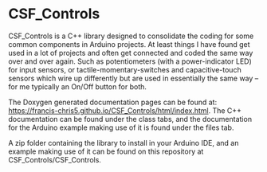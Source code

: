 # CSF_Controls
CSF_Controls is a C++ library designed to consolidate the coding for some common components in Arduino projects. At least things I have found get used in a lot of projects and often get connected and coded the same way over and over again. Such as potentiometers (with a power-indicator LED) for input sensors, or tactile-momentary-switches and capacitive-touch sensors which wire up differently but are used in essentially the same way –for me typically an On/Off button for both.


The Doxygen generated documentation pages can be found at: https://francis-chris5.github.io/CSF_Controls/html/index.html. The C++ documentation can be found under the class tabs, and the documentation for the Arduino example making use of it is found under the files tab.

A zip folder containing the library to install in your Arduino IDE, and an example making use of it can be found on this repository at CSF_Controls/CSF_Controls.

 
